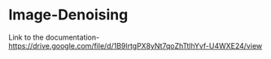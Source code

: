 # Image-Denoising

Link to the documentation-  https://drive.google.com/file/d/1B9lrtgPX8yNt7qoZhTtlhYvf-U4WXE24/view
